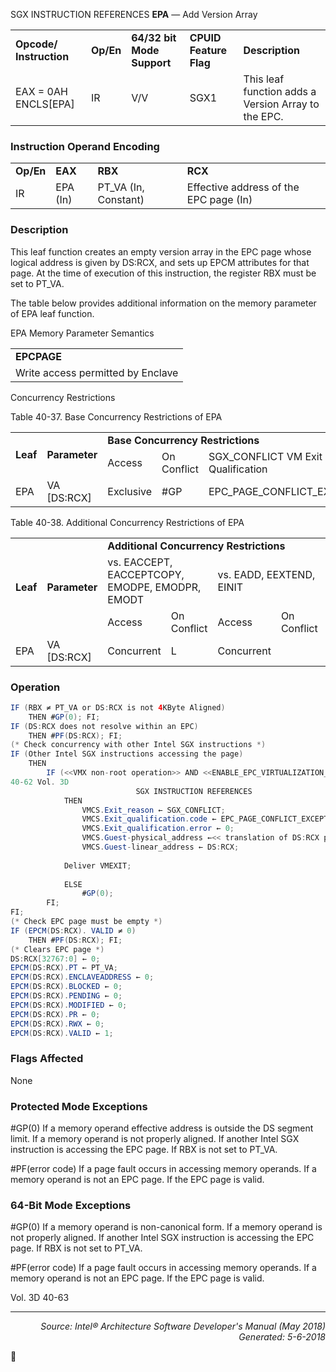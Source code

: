 SGX INSTRUCTION REFERENCES
<b>EPA</b> — Add Version Array
<table>
	<tr>
		<td><b>Opcode/ Instruction</b></td>
		<td><b>Op/En</b></td>
		<td><b>64/32 bit Mode Support</b></td>
		<td><b>CPUID Feature Flag</b></td>
		<td><b>Description</b></td>
	</tr>
	<tr>
		<td>EAX = 0AH ENCLS[EPA]</td>
		<td>IR</td>
		<td>V/V</td>
		<td>SGX1</td>
		<td>This leaf function adds a Version Array to the EPC.</td>
	</tr>
</table>


### Instruction Operand Encoding
<table>
	<tr>
		<td><b>Op/En</b></td>
		<td><b>EAX</b></td>
		<td><b>RBX</b></td>
		<td><b>RCX</b></td>
	</tr>
	<tr>
		<td>IR</td>
		<td>EPA (In)</td>
		<td>PT_VA (In, Constant)</td>
		<td>Effective address of the EPC page (In)</td>
	</tr>
</table>


### Description
This leaf function creates an empty version array in the EPC page whose logical address is given by DS:RCX, and
sets up EPCM attributes for that page. At the time of execution of this instruction, the register RBX must be set to
PT_VA.

The table below provides additional information on the memory parameter of EPA leaf function.

EPA Memory Parameter Semantics
<table>
	<tr>
		<td><b>EPCPAGE</b></td>
	</tr>
	<tr>
		<td>Write access permitted by Enclave</td>
	</tr>
</table>

Concurrency Restrictions

Table 40-37.  Base Concurrency Restrictions of EPA
<table>
	<tr>
		<td rowspan=2><b>Leaf</b></td>
		<td rowspan=2><b>Parameter</b></td>
		<td colspan=3><b>Base Concurrency Restrictions</b></td>
	</tr>
	<tr>
		<td>Access</td>
		<td>On Conflict</td>
		<td>SGX_CONFLICT VM Exit Qualification</td>
	</tr>
	<tr>
		<td>EPA</td>
		<td>VA [DS:RCX]</td>
		<td>Exclusive</td>
		<td>#GP</td>
		<td>EPC_PAGE_CONFLICT_EXCEPTION</td>
	</tr>
</table>

Table 40-38.  Additional Concurrency Restrictions of EPA
<table>
	<tr>
		<td rowspan=3><b>Leaf</b></td>
		<td rowspan=3><b>Parameter</b></td>
		<td colspan=6><b>Additional Concurrency Restrictions</b></td>
	</tr>
	<tr>
		<td colspan=2>vs. EACCEPT, EACCEPTCOPY, EMODPE, EMODPR, EMODT</td>
		<td colspan=2>vs. EADD, EEXTEND, EINIT</td>
		<td colspan=2>vs. ETRACK, ETRACKC</td>
	</tr>
	<tr>
		<td>Access</td>
		<td>On Conflict</td>
		<td>Access</td>
		<td>On Conflict</td>
		<td>Access</td>
		<td>On Conflict</td>
	</tr>
	<tr>
		<td>EPA</td>
		<td>VA [DS:RCX]</td>
		<td>Concurrent</td>
		<td>L</td>
		<td>Concurrent</td>
		<td></td>
		<td>Concurrent</td>
		<td></td>
	</tr>
</table>


### Operation

```java
IF (RBX ≠ PT_VA or DS:RCX is not 4KByte Aligned)
    THEN #GP(0); FI;
IF (DS:RCX does not resolve within an EPC)
    THEN #PF(DS:RCX); FI;
(* Check concurrency with other Intel SGX instructions *)
IF (Other Intel SGX instructions accessing the page) 
    THEN 
        IF (<<VMX non-root operation>> AND <<ENABLE_EPC_VIRTUALIZATION_EXTENSIONS>>)
40-62 Vol. 3D
                            SGX INSTRUCTION REFERENCES
            THEN
                VMCS.Exit_reason ← SGX_CONFLICT;
                VMCS.Exit_qualification.code ← EPC_PAGE_CONFLICT_EXCEPTION;
                VMCS.Exit_qualification.error ← 0;
                VMCS.Guest-physical_address ←<< translation of DS:RCX produced by paging >>;
                VMCS.Guest-linear_address ← DS:RCX;
        
            Deliver VMEXIT;
 
            ELSE
                #GP(0);
        FI;
FI;
(* Check EPC page must be empty *)
IF (EPCM(DS:RCX). VALID ≠ 0)
    THEN #PF(DS:RCX); FI;
(* Clears EPC page *)
DS:RCX[32767:0] ← 0;
EPCM(DS:RCX).PT ← PT_VA;
EPCM(DS:RCX).ENCLAVEADDRESS ← 0;
EPCM(DS:RCX).BLOCKED ← 0;
EPCM(DS:RCX).PENDING ← 0;
EPCM(DS:RCX).MODIFIED ← 0;
EPCM(DS:RCX).PR ← 0;
EPCM(DS:RCX).RWX ← 0;
EPCM(DS:RCX).VALID ← 1;
```
### Flags Affected
None

### Protected Mode Exceptions

<p>#GP(0)
If a memory operand effective address is outside the DS segment limit.
If a memory operand is not properly aligned.
If another Intel SGX instruction is accessing the EPC page.
If RBX is not set to PT_VA.
<p>#PF(error code)
If a page fault occurs in accessing memory operands.
If a memory operand is not an EPC page.
If the EPC page is valid.

### 64-Bit Mode Exceptions

<p>#GP(0)
If a memory operand is non-canonical form.
If a memory operand is not properly aligned.
If another Intel SGX instruction is accessing the EPC page.
If RBX is not set to PT_VA.
<p>#PF(error code)
If a page fault occurs in accessing memory operands.
If a memory operand is not an EPC page.
If the EPC page is valid.

Vol. 3D 40-63

 --- 
<p align="right"><i>Source: Intel® Architecture Software Developer's Manual (May 2018)<br>Generated: 5-6-2018</i></p>
